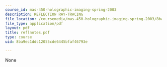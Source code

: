 ```yaml
---
course_id: mas-450-holographic-imaging-spring-2003
description: REFLECTION RAY-TRACING
file_location: /coursemedia/mas-450-holographic-imaging-spring-2003/8ba9ec1ddc12055cde6445bfaf46793e_reflnotes.pdf
file_type: application/pdf
layout: pdf
title: reflnotes.pdf
type: course
uid: 8ba9ec1ddc12055cde6445bfaf46793e

---
```

None